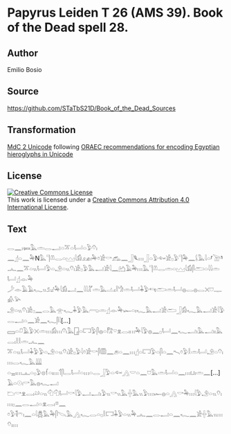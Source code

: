 # Papyrus Leiden T 26 (AMS 39). Book of the Dead spell 28.

## Author 

Emilio Bosio

## Source 

https://github.com/STaTbS21D/Book_of_the_Dead_Sources

## Transformation 

[MdC 2 Unicode](https://statbs21d.github.io/mdc2unicode.html) following [ORAEC recommendations for encoding Egyptian hieroglyphs in Unicode](https://github.com/oraec/recommendations-encoding-hieroglyphs)

## License 

<a rel="license" href="http://creativecommons.org/licenses/by/4.0/"><img alt="Creative Commons License" style="border-width:0" src="https://i.creativecommons.org/l/by/4.0/88x31.png" /></a><br />This work is licensed under a <a rel="license" href="http://creativecommons.org/licenses/by/4.0/">Creative Commons Attribution 4.0 International License</a>.

## Text 

<hiero><rubrum>𓂋𓈖𓏤𓍃𓅓𓏛𓂋𓂝𓏏𓎁𓏏𓂡𓏏𓅱𓄣𓏤</rubrum><br>
𓈖𓊨𓏏𓈖𓅆N𓅓𓊹𓌨𓂋𓏏𓈉𓇋𓀁𓃭𓏤𓅆𓏌𓀀𓎡𓃹𓈖𓃀𓆰𓏥𓃀𓏏𓅱𓆜𓀀𓊪𓅱𓊹𓅆𓈖𓌰𓅓𓇋𓏏⸢𓌩⸣<br>
𓂜𓈖𓎁𓏏𓏭𓂡𓅱𓏏𓄂𓏏𓏭𓄣𓏤𓀀𓊪𓅱𓅓𓂝𓀀𓇋𓈖𓂚𓄿𓅆𓏥𓅓𓊹𓌨𓂋𓏛𓏏𓈉𓇋𓀁𓋴𓂧𓏏𓇋𓇋𓏛𓂡𓊨𓁹𓅆<br>
𓌳𓁹𓄿𓄿𓆑𓏭𓃫𓅆𓇋𓀁𓂝𓈖𓇋𓇋𓀣𓏛𓅓𓐟𓏤𓎛𓀝𓏛𓂡𓇓𓅱𓄞𓂧𓏛𓂡𓐍𓂋𓐍𓂋𓏴𓈞𓊃𓀉𓅪<br>
𓄂𓏏𓏭𓄣𓏤𓀀𓊪𓈖𓂋𓅓𓁿𓆑𓇓𓅱𓅓𓂺𓏛𓊨𓁹𓅆𓆱𓏏𓏤𓆑𓅓𓂝𓀀𓂧𓃀𓀁𓆑𓅓𓂝𓀀𓇋𓅱𓂋𓂝𓏏𓈖𓀀𓈖𓆑𓋴𓇋[...]<br>
𓈙𓏏𓍔𓄿𓅱𓏴𓏛𓏥𓀁𓏥𓄣𓏤𓅓𓉗𓏏𓉐𓅱𓋴𓐍𓏏𓀗𓎺𓁷𓂋𓏤𓏥𓅆𓇋𓅱𓐍𓈖𓊪𓂡𓈖𓆑𓂝𓏤𓅓𓂝𓏤𓏤𓅓𓂋𓏤𓎛𓎛𓏛𓂜𓈖<br>
𓎁𓏏𓏭𓂡𓇓𓅱𓅱𓏏𓄂𓏏𓏭𓄣𓏤𓀀𓊪𓅱𓇋𓏌𓀀𓎡𓋴𓏃𓈖𓂉𓏏𓈖𓏥𓊨𓏏𓉐𓅱𓏏𓋴𓏏𓈖𓍇𓏌𓅱𓎛𓏛𓂡𓄂𓏏𓄣𓏤𓏥𓂋𓆑𓅓𓇏<br>
𓏏𓈇𓏤𓏥𓊵𓏏𓊪𓅱𓊖𓆳𓏏𓏤𓏥𓄊𓋴𓂋𓂡𓏏𓏥𓏏𓂋𓃀𓅱𓏏𓆜𓂻𓎟𓏏𓈖𓈞𓅓𓏛𓂡𓏏𓈖𓏥𓂓𓏤𓏛𓈖[...]𓄿𓏏𓇳𓏤𓎡𓅓𓐍𓆑𓂝<br>
𓂬𓎡𓁷𓂋𓏤𓄖𓏏𓏭𓄇𓄇𓂡𓎡𓇋𓅱𓂝𓂝𓏤𓅱𓏭𓎡𓏭𓅓𓏶𓅓𓏭𓅱𓏥𓆱𓐍𓏏𓂻𓎡𓅆𓏥𓇋𓅱𓄂𓏏𓏭𓄣𓏤𓏥𓊪𓈖𓂋𓂝𓏏𓁷𓂋𓏤𓎼𓈖<br>
𓏌𓅱𓌟𓍼𓏤𓈖𓏏𓇋𓆣𓅓𓅆𓋴𓌫𓅓𓂻𓆑𓂋𓏏𓊪𓎛𓉐𓇓𓅱𓏏𓏭𓅆𓂜𓈖𓂋𓂝𓏏𓈖𓆑𓈖𓀀𓏶𓅓𓏭𓏥𓄣𓏤𓏥<br></hiero>